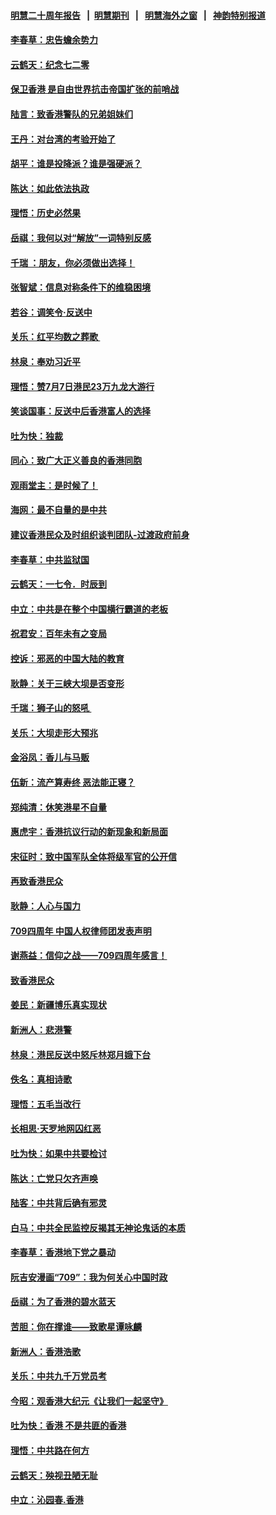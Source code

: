 #### [明慧二十周年报告](https://github.com/gfw-breaker/mh-reports/blob/master/README.md?t=07200220) &nbsp;&nbsp;|&nbsp;&nbsp;[明慧期刊](https://github.com/gfw-breaker/mh-qikan) &nbsp;&nbsp;|&nbsp;&nbsp; [明慧海外之窗](https://github.com/gfw-breaker/mh-news/blob/master/README.md?t=07200220) &nbsp;&nbsp;|&nbsp;&nbsp; [神韵特别报道](https://github.com/gfw-breaker/mh-news/blob/master/shenyun.md?t=07200220) 

#### [李春草：忠告蟾余势力](../pages/nsc993/n11396852.md?t=07200220) 

#### [云鹤天：纪念七二零](../pages/nsc993/n11396646.md?t=07200220) 

#### [保卫香港 是自由世界抗击帝国扩张的前哨战](../pages/nsc993/n11393186.md?t=07200220) 

#### [陆言：致香港警队的兄弟姐妹们](../pages/nsc993/n11392281.md?t=07200220) 

#### [王丹：对台湾的考验开始了](../pages/nsc993/n11391258.md?t=07200220) 

#### [胡平：谁是投降派？谁是强硬派？](../pages/nsc993/n11391224.md?t=07200220) 

#### [陈达：如此依法执政](../pages/nsc993/n11388999.md?t=07200220) 

#### [理悟：历史必然果](../pages/nsc993/n11388741.md?t=07200220) 

#### [岳祺：我何以对“解放”一词特别反感](../pages/nsc993/n11385696.md?t=07200220) 

#### [千瑞 ：朋友，你必须做出选择！](../pages/nsc993/n11384949.md?t=07200220) 

#### [张智斌：信息对称条件下的维稳困境](../pages/nsc993/n11384812.md?t=07200220) 

#### [若谷：调笑令‧反送中](../pages/nsc993/n11383745.md?t=07200220) 

#### [关乐：红平均数之葬歌 ](../pages/nsc993/n11383498.md?t=07200220) 

#### [林泉：奉劝习近平](../pages/nsc993/n11383487.md?t=07200220) 

#### [理悟：赞7月7日港民23万九龙大游行](../pages/nsc993/n11383473.md?t=07200220) 

#### [笑谈国事：反送中后香港富人的选择](../pages/nsc993/n11382020.md?t=07200220) 

#### [吐为快：独裁](../pages/nsc993/n11382755.md?t=07200220) 

#### [同心：致广大正义善良的香港同胞](../pages/nsc993/n11382745.md?t=07200220) 

#### [观雨堂主：是时候了！](../pages/nsc993/n11382737.md?t=07200220) 

#### [海网：最不自量的是中共](../pages/nsc993/n11380440.md?t=07200220) 

#### [建议香港民众及时组织谈判团队-过渡政府前身](../pages/nsc993/n11379909.md?t=07200220) 

#### [李春草：中共监狱国](../pages/nsc993/n11378989.md?t=07200220) 

#### [云鹤天：一七令．时辰到](../pages/nsc993/n11379260.md?t=07200220) 

#### [中立：中共是在整个中国横行霸道的老板](../pages/nsc993/n11378382.md?t=07200220) 

#### [祝君安：百年未有之变局](../pages/nsc993/n11378376.md?t=07200220) 

#### [控诉：邪恶的中国大陆的教育](../pages/nsc993/n11378344.md?t=07200220) 

#### [耿静：关于三峡大坝是否变形](../pages/nsc993/n11375879.md?t=07200220) 

#### [千瑞：狮子山的怒吼 ](../pages/nsc993/n11375644.md?t=07200220) 

#### [关乐：大坝走形大预兆](../pages/nsc993/n11375629.md?t=07200220) 

#### [金浴凤：香儿与马贩](../pages/nsc993/n11375580.md?t=07200220) 

#### [伍新：流产算寿终  恶法能正寝？](../pages/nsc993/n11375581.md?t=07200220) 

#### [郑纯清：休笑港星不自量](../pages/nsc993/n11375555.md?t=07200220) 

#### [惠虎宇：香港抗议行动的新现象和新局面](../pages/nsc993/n11375501.md?t=07200220) 

#### [宋征时：致中国军队全体将级军官的公开信](../pages/nsc993/n11373354.md?t=07200220) 

#### [再致香港民众](../pages/nsc993/n11373870.md?t=07200220) 

#### [耿静：人心与国力](../pages/nsc993/n11373759.md?t=07200220) 

#### [709四周年 中国人权律师团发表声明](../pages/nsc993/n11373565.md?t=07200220) 

#### [谢燕益：信仰之战——709四周年感言！](../pages/nsc993/n11373388.md?t=07200220) 

#### [致香港民众](../pages/nsc993/n11373286.md?t=07200220) 

#### [姜民：新疆博乐真实现状](../pages/nsc993/n11371223.md?t=07200220) 

#### [新洲人：悲港警](../pages/nsc993/n11371174.md?t=07200220) 

#### [林泉：港民反送中怒斥林郑月娥下台](../pages/nsc993/n11370676.md?t=07200220) 

#### [佚名：真相诗歌](../pages/nsc993/n11370666.md?t=07200220) 

#### [理悟：五毛当改行](../pages/nsc993/n11369314.md?t=07200220) 

#### [长相思‧天罗地网囚红恶](../pages/nsc993/n11368444.md?t=07200220) 

#### [吐为快：如果中共要检讨](../pages/nsc993/n11368441.md?t=07200220) 

#### [陈达：亡党只欠齐声唤](../pages/nsc993/n11367838.md?t=07200220) 

#### [陆客：中共背后确有邪灵](../pages/nsc993/n11365263.md?t=07200220) 

#### [白马：中共全民监控反揭其无神论鬼话的本质](../pages/nsc993/n11365236.md?t=07200220) 

#### [李春草：香港地下党之暴动](../pages/nsc993/n11365210.md?t=07200220) 

#### [阮吉安漫画“709”：我为何关心中国时政](../pages/nsc993/n11362127.md?t=07200220) 

#### [岳祺：为了香港的碧水蓝天](../pages/nsc993/n11362627.md?t=07200220) 

#### [苦胆：你在撑谁——致歌星谭咏麟](../pages/nsc993/n11361348.md?t=07200220) 

#### [新洲人：香港浩歌](../pages/nsc993/n11361334.md?t=07200220) 

#### [关乐：中共九千万党员考](../pages/nsc993/n11361304.md?t=07200220) 

#### [今昭：观香港大纪元《让我们一起坚守》](../pages/nsc993/n11361244.md?t=07200220) 

#### [吐为快：香港  不是共匪的香港](../pages/nsc993/n11360918.md?t=07200220) 

#### [理悟：中共路在何方](../pages/nsc993/n11360509.md?t=07200220) 

#### [云鹤天：殃视丑陋无耻](../pages/nsc993/n11358872.md?t=07200220) 

#### [中立：沁园春.香港](../pages/nsc993/n11358843.md?t=07200220) 

